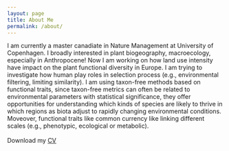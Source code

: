 ```yaml
---
layout: page
title: About Me
permalink: /about/
---
```

I am currently a master canadiate in Nature Management at University of Copenhagen. I broadly interested in plant biogeography, macroecology, especially in Anthropocene! Now I am working on how land use intensity have impact on the plant functional diversity in Europe. I am trying to investigate how human play roles in selection process (e.g., environmental filtering, limiting similarity). I am using taxon-free methods based on functional traits, since taxon-free metrics can often be related to environmental parameters with statistical significance, they offer opportunities for understanding which kinds of species are likely to thrive in which regions as biota adjust to rapidly changing environmental conditions. Moveover, functional traits like common currency like linking different scales (e.g., phenotypic, ecological or metabolic). 
<br>
<br>
Download my [CV](https://https://yaquanchang.github.io/Yaquan%20Chang%20CV%200910.pdf)
<br>
